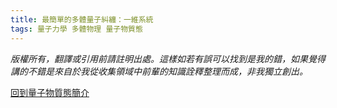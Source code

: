 ```yaml
---
title: 最簡單的多體量子糾纏：一維系統
tags: 量子力學 多體物理 量子物質態
---
```



*版權所有，翻譯或引用前請註明出處。這樣如若有誤可以找到是我的錯，如果覺得講的不錯是來自於我從收集領域中前輩的知識詮釋整理而成，非我獨立創出。*


[回到量子物質態簡介](../27/quantum_matter_0.html)
